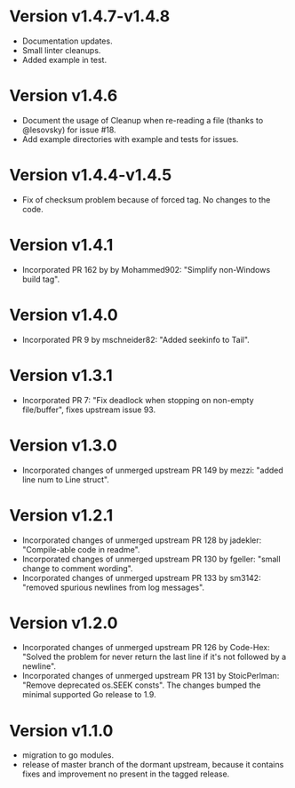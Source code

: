 # Version v1.4.7-v1.4.8

- Documentation updates.
- Small linter cleanups.
- Added example in test.

# Version v1.4.6

- Document the usage of Cleanup when re-reading a file (thanks to @lesovsky) for issue #18.
- Add example directories with example and tests for issues.

# Version v1.4.4-v1.4.5

- Fix of checksum problem because of forced tag. No changes to the code.

# Version v1.4.1

- Incorporated PR 162 by by Mohammed902: "Simplify non-Windows build tag".

# Version v1.4.0

- Incorporated PR 9 by mschneider82: "Added seekinfo to Tail".

# Version v1.3.1

- Incorporated PR 7: "Fix deadlock when stopping on non-empty file/buffer",
  fixes upstream issue 93.

# Version v1.3.0

- Incorporated changes of unmerged upstream PR 149 by mezzi: "added line num
  to Line struct".

# Version v1.2.1

- Incorporated changes of unmerged upstream PR 128 by jadekler: "Compile-able
  code in readme".
- Incorporated changes of unmerged upstream PR 130 by fgeller: "small change
  to comment wording".
- Incorporated changes of unmerged upstream PR 133 by sm3142: "removed
  spurious newlines from log messages".

# Version v1.2.0

- Incorporated changes of unmerged upstream PR 126 by Code-Hex: "Solved the
  problem for never return the last line if it's not followed by a newline".
- Incorporated changes of unmerged upstream PR 131 by StoicPerlman: "Remove
  deprecated os.SEEK consts". The changes bumped the minimal supported Go
  release to 1.9.

# Version v1.1.0

- migration to go modules.
- release of master branch of the dormant upstream, because it contains
  fixes and improvement no present in the tagged release.
